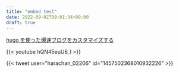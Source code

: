 ```yaml
---
title: "embed test"
date: 2022-09-02T09:01:34+09:00
draft: true
---
```


[hugo を使った爆速ブログをカスタマイズする](https://zenn.dev/harachan/articles/21d8f3a9f2ca4e)

{{< youtube hQN45euU6_I >}}

{{< tweet user="harachan_02206" id="1457502368010932226" >}}
